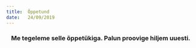 ```yaml
---
title:  Õppetund
date:   24/09/2019
---
```


### <center>Me tegeleme selle õppetükiga. Palun proovige hiljem uuesti.</center>